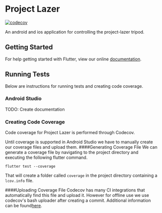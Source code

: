 # Project Lazer
[![codecov](https://codecov.io/gh/GrayDragonSoftware/project-lazer-flutter/branch/master/graph/badge.svg)](https://codecov.io/gh/GrayDragonSoftware/project-lazer-flutter)

An android and ios application for controlling the project-lazer tripod.

## Getting Started

For help getting started with Flutter, view our online
[documentation](https://flutter.io/).

## Running Tests
Below are instructions for running tests and creating code coverage.
### Android Studio
TODO: Create documentation
### Creating Code Coverage
Code coverage for Project Lazer is performed through Codecov.

Until coverage is supported in Android Studio we have to manually create our coverage files and upload them.
####Generating Coverage File
We can generate a coverage file by navigating to the project directory and executing the following flutter command.

`flutter test --coverage`

That will create a folder called `coverage` in the project directory containing a `lcov.info` file.

####Uploading Coverage File
Codecov has many CI integrations that automatically find this file and upload it. 
However for offline use we use codecov's bash uploader after creating a commit. 
Additional information can be found[here](https://docs.codecov.io/docs/about-the-codecov-bash-uploader).